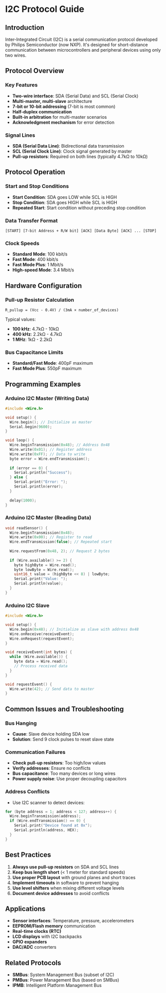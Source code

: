 # I2C Protocol Guide

## Introduction

Inter-Integrated Circuit (I2C) is a serial communication protocol developed by Philips Semiconductor (now NXP). It's designed for short-distance communication between microcontrollers and peripheral devices using only two wires.

## Protocol Overview

### Key Features
- **Two-wire interface**: SDA (Serial Data) and SCL (Serial Clock)
- **Multi-master, multi-slave** architecture
- **7-bit or 10-bit addressing** (7-bit is most common)
- **Half-duplex communication**
- **Built-in arbitration** for multi-master scenarios
- **Acknowledgment mechanism** for error detection

### Signal Lines
- **SDA (Serial Data Line)**: Bidirectional data transmission
- **SCL (Serial Clock Line)**: Clock signal generated by master
- **Pull-up resistors**: Required on both lines (typically 4.7kΩ to 10kΩ)

## Protocol Operation

### Start and Stop Conditions
- **Start Condition**: SDA goes LOW while SCL is HIGH
- **Stop Condition**: SDA goes HIGH while SCL is HIGH
- **Repeated Start**: Start condition without preceding stop condition

### Data Transfer Format
```
[START] [7-bit Address + R/W bit] [ACK] [Data Byte] [ACK] ... [STOP]
```

### Clock Speeds
- **Standard Mode**: 100 kbit/s
- **Fast Mode**: 400 kbit/s
- **Fast Mode Plus**: 1 Mbit/s
- **High-speed Mode**: 3.4 Mbit/s

## Hardware Configuration

### Pull-up Resistor Calculation
```
R_pullup = (Vcc - 0.4V) / (3mA × number_of_devices)
```

Typical values:
- **100 kHz**: 4.7kΩ - 10kΩ
- **400 kHz**: 2.2kΩ - 4.7kΩ
- **1 MHz**: 1kΩ - 2.2kΩ

### Bus Capacitance Limits
- **Standard/Fast Mode**: 400pF maximum
- **Fast Mode Plus**: 550pF maximum

## Programming Examples

### Arduino I2C Master (Writing Data)
```cpp
#include <Wire.h>

void setup() {
  Wire.begin(); // Initialize as master
  Serial.begin(9600);
}

void loop() {
  Wire.beginTransmission(0x48); // Address 0x48
  Wire.write(0x01); // Register address
  Wire.write(0xFF); // Data to write
  byte error = Wire.endTransmission();
  
  if (error == 0) {
    Serial.println("Success");
  } else {
    Serial.print("Error: ");
    Serial.println(error);
  }
  
  delay(1000);
}
```

### Arduino I2C Master (Reading Data)
```cpp
void readSensor() {
  Wire.beginTransmission(0x48);
  Wire.write(0x00); // Register to read
  Wire.endTransmission(false); // Repeated start
  
  Wire.requestFrom(0x48, 2); // Request 2 bytes
  
  if (Wire.available() >= 2) {
    byte highByte = Wire.read();
    byte lowByte = Wire.read();
    uint16_t value = (highByte << 8) | lowByte;
    Serial.print("Value: ");
    Serial.println(value);
  }
}
```

### Arduino I2C Slave
```cpp
#include <Wire.h>

void setup() {
  Wire.begin(0x48); // Initialize as slave with address 0x48
  Wire.onReceive(receiveEvent);
  Wire.onRequest(requestEvent);
}

void receiveEvent(int bytes) {
  while (Wire.available()) {
    byte data = Wire.read();
    // Process received data
  }
}

void requestEvent() {
  Wire.write(42); // Send data to master
}
```

## Common Issues and Troubleshooting

### Bus Hanging
- **Cause**: Slave device holding SDA low
- **Solution**: Send 9 clock pulses to reset slave state

### Communication Failures
- **Check pull-up resistors**: Too high/low values
- **Verify addresses**: Ensure no conflicts
- **Bus capacitance**: Too many devices or long wires
- **Power supply noise**: Use proper decoupling capacitors

### Address Conflicts
- Use I2C scanner to detect devices:
```cpp
for (byte address = 1; address < 127; address++) {
  Wire.beginTransmission(address);
  if (Wire.endTransmission() == 0) {
    Serial.print("Device found at 0x");
    Serial.println(address, HEX);
  }
}
```

## Best Practices

1. **Always use pull-up resistors** on SDA and SCL lines
2. **Keep bus length short** (< 1 meter for standard speeds)
3. **Use proper PCB layout** with ground planes and short traces
4. **Implement timeouts** in software to prevent hanging
5. **Use level shifters** when mixing different voltage levels
6. **Document device addresses** to avoid conflicts

## Applications

- **Sensor interfaces**: Temperature, pressure, accelerometers
- **EEPROM/Flash memory** communication
- **Real-time clocks (RTC)**
- **LCD displays** with I2C backpacks
- **GPIO expanders**
- **DAC/ADC** converters

## Related Protocols

- **SMBus**: System Management Bus (subset of I2C)
- **PMBus**: Power Management Bus (based on SMBus)
- **IPMB**: Intelligent Platform Management Bus
